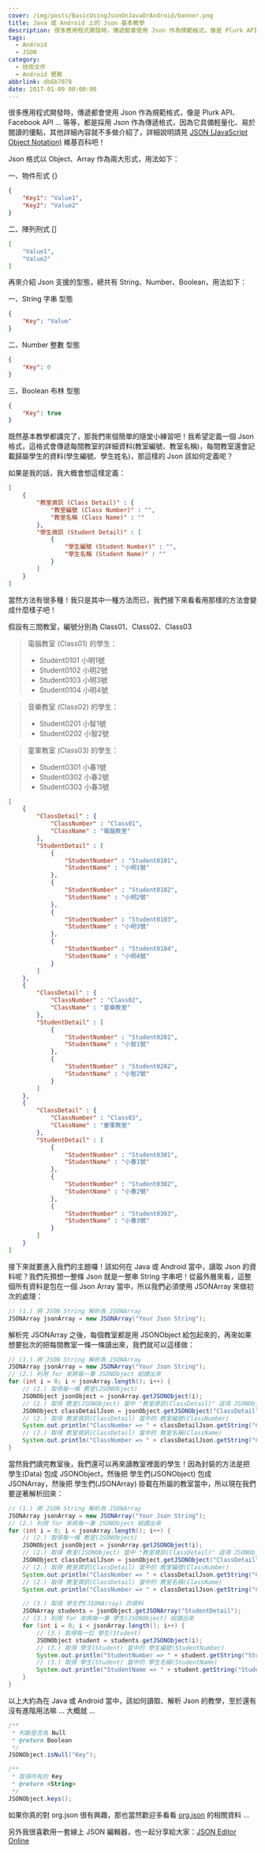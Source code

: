 ```yaml
---
cover: /img/posts/BasicUsingJsonOnJavaOrAndroid/banner.png
title: Java 或 Android 上的 Json 基本教學
description: 很多應用程式開發時，傳遞都會使用 Json 作為規範格式，像是 Plurk API、Facebook API ...
tags:
  - Android
  - JSON
category:
  - 技術文件
  - Android 實務
abbrlink: db6b7078
date: 2017-01-09 00:00:00
---
```


很多應用程式開發時，傳遞都會使用 Json 作為規範格式，像是 Plurk API、Facebook API ... 等等，都是採用 Json 作為傳遞格式，因為它具備輕量化、易於閱讀的優點，其他詳細內容就不多做介紹了，詳細說明請見 [JSON (JavaScript Object Notation)](https://zh.wikipedia.org/wiki/JSON) 維基百科吧！

Json 格式以 Object、Array 作為兩大形式，用法如下：

一、物件形式 {}

```json
{
    "Key1": "Value1",
    "Key2": "Value2"
}
```

二、陣列刑式 []

```json
[
    "Value1",
    "Value2"
]
```

再來介紹 Json 支援的型態，總共有 String、Number、Boolean，用法如下：

一、String 字串 型態

```json
{
    "Key": "Value"
}
```

二、Number 整數 型態

```json
{
    "Key": 0
}
```

三、Boolean 布林 型態

```json
{
    "Key": true
}
```

既然基本教學都講完了，那我們來個簡單的隨堂小練習吧！我希望定義一個 Json 格式，這格式會傳遞每間教室的詳細資料(教室編號、教室名稱)，每間教室還會記載歸屬學生的資料(學生編號、學生姓名)，那這樣的 Json 該如何定義呢？

如果是我的話，我大概會想這樣定義：

```json
[
    {
        "教室資訊 (Class Detail)" : {
            "教室編號 (Class Number)" : "",
            "教室名稱 (Class Name)" : ""
        },
        "學生資訊 (Student Detail)" : [
            {
                "學生編號 (Student Number)" : "",
                "學生名稱 (Student Name)" : ""
            }
        ]
    }
]
```

當然方法有很多種！我只是其中一種方法而已，我們接下來看看用那樣的方法會變成什麼樣子吧！

假設有三間教室，編號分別為 Class01、Class02、Class03

>電腦教室 (Class01) 的學生：<br />
>*   Student0101 小明1號<br />
>*   Student0102 小明2號<br />
>*   Student0103 小明3號<br />
>*   Student0104 小明4號

>音樂教室 (Class02) 的學生：<br />
>*   Student0201 小智1號<br />
>*   Student0202 小智2號

>童軍教室 (Class03) 的學生：<br />
>*   Student0301 小春1號<br />
>*   Student0302 小春2號<br />
>*   Student0303 小春3號

```json
[
    {
        "ClassDetail" : {
            "ClassNumber" : "Class01",
            "ClassName" : "電腦教室"
        },
        "StudentDetail" : [
            {
                "StudentNumber" : "Student0101",
                "StudentName" : "小明1號"
            },
            {
                "StudentNumber" : "Student0102",
                "StudentName" : "小明2號"
            },
            {
                "StudentNumber" : "Student0103",
                "StudentName" : "小明3號"
            },
            {
                "StudentNumber" : "Student0104",
                "StudentName" : "小明4號"
            }
        ]
    },
    {
        "ClassDetail" : {
            "ClassNumber" : "Class02",
            "ClassName" : "音樂教室"
        },
        "StudentDetail" : [
            {
                "StudentNumber" : "Student0201",
                "StudentName" : "小智1號"
            },
            {
                "StudentNumber" : "Student0202",
                "StudentName" : "小智2號"
            }
        ]
    },
    {
        "ClassDetail" : {
            "ClassNumber" : "Class03",
            "ClassName" : "童軍教室"
        },
        "StudentDetail" : [
            {
                "StudentNumber" : "Student0301",
                "StudentName" : "小春1號"
            },
            {
                "StudentNumber" : "Student0302",
                "StudentName" : "小春2號"
            },
            {
                "StudentNumber" : "Student0303",
                "StudentName" : "小春3號"
            }
        ]
    }
]
```

接下來就要進入我們的主題囉！該如何在 Java 或 Android 當中，讀取 Json 的資料呢？我們先預想一整條 Json 就是一整串 String 字串吧！從最外層來看，這整個所有資料是包在一個 Json Array 當中，所以我們必須使用 JSONArray 來做初次的處理：

```java
// (1.) 將 JSON String 解析為 JSONArray
JSONArray jsonArray = new JSONArray("Your Json String");
```

解析完 JSONArray 之後，每個教室都是用 JSONObject 給包起來的，再來如果想要批次的把每間教室一條一條讀出來，我們就可以這樣做：

```java
// (1.) 將 JSON String 解析為 JSONArray
JSONArray jsonArray = new JSONArray("Your Json String");
// (2.) 利用 for 來將每一筆 JSONObject 給讀出來
for (int i = 0; i < jsonArray.length(); i++) {
    // (2.) 取得每一條 教室(JSONObject)
    JSONObject jsonObject = jsonArray.getJSONObject(i);
    // (2.) 取得 教室(JSONObject) 當中 "教室資訊(ClassDetail)" 這項 JSONObject
    JSONObject classDetailJson = jsonObject.getJSONObject("ClassDetail"); 
    // (2.) 取得 教室資訊(ClassDetail) 當中的 教室編號(ClassNumber)
    System.out.println("ClassNumber => " + classDetailJson.getString("ClassNumber"));
    // (2.) 取得 教室資訊(ClassDetail) 當中的 教室名稱(ClassName)
    System.out.println("ClassNumber => " + classDetailJson.getString("ClassName"));
}
```

當然我們讀完教室後，我們還可以再來讀教室裡面的學生！因為封裝的方法是把 學生(Data) 包成 JSONObject，然後把 學生們(JSONObject) 包成 JSONArray，然後把 學生們(JSONArray) 掛載在所屬的教室當中，所以現在我們要逆著解析回來：

```java
// (1.) 將 JSON String 解析為 JSONArray
JSONArray jsonArray = new JSONArray("Your Json String");
// (2.) 利用 for 來將每一筆 JSONObject 給讀出來
for (int i = 0; i < jsonArray.length(); i++) {
    // (2.) 取得每一條 教室(JSONObject)
    JSONObject jsonObject = jsonArray.getJSONObject(i);
    // (2.) 取得 教室(JSONObject) 當中 "教室資訊(ClassDetail)" 這項 JSONObject
    JSONObject classDetailJson = jsonObject.getJSONObject("ClassDetail"); 
    // (2.) 取得 教室資訊(ClassDetail) 當中的 教室編號(ClassNumber)
    System.out.println("ClassNumber => " + classDetailJson.getString("ClassNumber"));
    // (2.) 取得 教室資訊(ClassDetail) 當中的 教室名稱(ClassName)
    System.out.println("ClassNumber => " + classDetailJson.getString("ClassName"));

    // (3.) 取得 學生們(JSONArray) 的資料
    JSONArray students = jsonObject.getJSONArray("StudentDetail");
    // (3.) 利用 for 來將每一筆 學生(JSONObject) 給讀出來
    for (int i = 0; i < jsonArray.length(); i++) {
        // (3.) 取得每一位 學生(Student)
        JSONObject student = students.getJSONObject(i);
        // (3.) 取得 學生(Student) 當中的 學生編號(StudentNumber)
        System.out.println("StudentNumber => " + student.getString("StudentNumber"));
        // (3.) 取得 學生(Student) 當中的 學生名稱(StudentName)
        System.out.println("StudentName => " + student.getString("StudentName"));
    }
}
```

以上大約為在 Java 或 Android 當中，該如何讀取、解析 Json 的教學，至於還有沒有進階用法嘛 ... 大概就 ...

```java
/**
 * 判斷是否為 Null
 * @return Boolean
 */
JSONObject.isNull("Key");

/**
 * 取得所有的 Key
 * @return <String>
 */
JSONObject.keys();
```

如果你真的對 org.json 很有興趣，那也當然歡迎多看看 [org.json](https://developer.android.com/reference/org/json/package-summary.html) 的相關資料 ...

另外我很喜歡用一套線上 JSON 編輯器，也一起分享給大家：[JSON Editor Online](http://www.jsoneditoronline.org)
